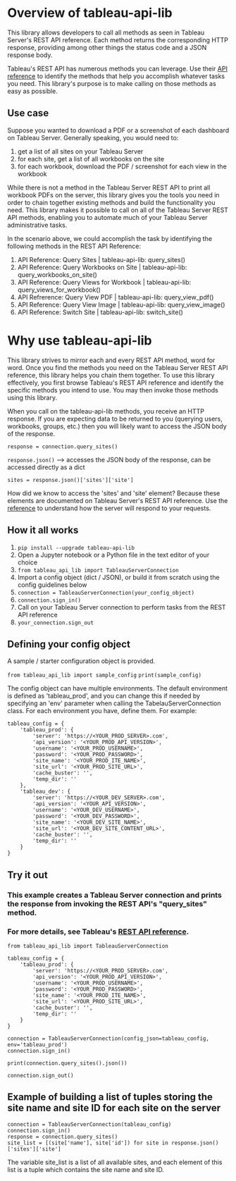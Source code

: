 # Overview of tableau-api-lib

This library allows developers to call all methods as seen in Tableau Server's REST API reference.
Each method returns the corresponding HTTP response, providing among other things the status code and a JSON response body.

Tableau's REST API has numerous methods you can leverage. Use their [API reference](https://help.tableau.com/current/api/rest_api/en-us/REST/rest_api_ref.htm) to identify the methods that help you accomplish whatever tasks you need. This library's purpose is to make calling on those methods as easy as possible.

## Use case

Suppose you wanted to download a PDF or a screenshot of each dashboard on Tableau Server. Generally speaking, you would need to:
1. get a list of all sites on your Tableau Server
2. for each site, get a list of all workbooks on the site
3. for each workbook, download the PDF / screenshot for each view in the workbook

While there is not a method in the Tableau Server REST API to print all workbook PDFs on the server, this library gives you the tools you need in order to chain together existing methods and build the functionality you need. This library makes it possible to call on all of the Tableau Server REST API methods, enabling you to automate much of your Tableau Server administrative tasks.

In the scenario above, we could accomplish the task by identifying the following methods in the REST API Reference:
1. API Reference: Query Sites  |  tableau-api-lib: query_sites()
2. API Reference: Query Workbooks on Site | tableau-api-lib: query_workbooks_on_site()
3. API Reference: Query Views for Workbook | tableau-api-lib: query_views_for_workbook()
4. API Refrerence: Query View PDF | tableau-api-lib: query_view_pdf()
5. API Reference: Query View Image | tableau-api-lib: query_view_image()
6. API Reference: Switch Site | tableau-api-lib: switch_site()

# Why use tableau-api-lib

This library strives to mirror each and every REST API method, word for word. Once you find the methods you need on the Tableau Server REST API reference, this library helps you chain them together. To use this library effectively, you first browse Tableau's REST API reference and identify the specific methods you intend to use. You may then invoke those methods using this library.

When you call on the tableau-api-lib methods, you receive an HTTP response. If you are expecting data to be returned to you (querying users, workbooks, groups, etc.) then you will likely want to access the JSON body of the response. 

``response = connection.query_sites()``

``response.json()``  --> accesses the JSON body of the response, can be accessed directly as a dict

``sites = response.json()['sites']['site']``

How did we know to access the 'sites' and 'site' element? Because these elements are documented on Tableau Server's REST API reference. Use the [reference](https://help.tableau.com/current/api/rest_api/en-us/REST/rest_api_ref.htm) to understand how the server will respond to your requests.

## How it all works

1. ``pip install --upgrade tableau-api-lib``
2. Open a Jupyter notebook or a Python file in the text editor of your choice
3. ``from tableau_api_lib import TableauServerConnection``
4. Import a config object (dict / JSON), or build it from scratch using the config guidelines below
5. ``connection = TableauServerConnection(your_config_object)``
6. ``connection.sign_in()``
7. Call on your Tableau Server connection to perform tasks from the REST API reference
8. ``your_connection.sign_out``

## Defining your config object

A sample / starter configuration object is provided.

``from tableau_api_lib import sample_config``
``print(sample_config)``

The config object can have multiple environments. The default environment is defined as 'tableau_prod', and you can change this if needed by specifying an 'env' parameter when calling the TabelauServerConnection class.
For each environment you have, define them. For example:

    tableau_config = {
        'tableau_prod': {
            'server': 'https://<YOUR_PROD_SERVER>.com',
            'api_version': '<YOUR_PROD_API_VERSION>',
            'username': '<YOUR_PROD_USERNAME>',
            'password': '<YOUR_PROD_PASSWORD>',
            'site_name': '<YOUR_PROD_ITE_NAME>',
            'site_url': '<YOUR_PROD_SITE_URL>',
            'cache_buster': '',
            'temp_dir': ''
        },
        'tableau_dev': {
            'server': 'https://<YOUR_DEV_SERVER>.com',
            'api_version': '<YOUR_API_VERSION>',
            'username': '<YOUR_DEV_USERNAME>',
            'password': '<YOUR_DEV_PASSWORD>',
            'site_name': '<YOUR_DEV_SITE_NAME>',
            'site_url': '<YOUR_DEV_SITE_CONTENT_URL>',
            'cache_buster': '',
            'temp_dir': ''
        }
    }

## Try it out
### This example creates a Tableau Server connection and prints the response from invoking the REST API's "query_sites" method.
### For more details, see Tableau's [REST API reference](https://help.tableau.com/current/api/rest_api/en-us/REST/rest_api_ref.htm#query_sites).

    from tableau_api_lib import TableauServerConnection
        
    tableau_config = {
        'tableau_prod': {
            'server': 'https://<YOUR_PROD_SERVER>.com',
            'api_version': '<YOUR_PROD_API_VERSION>',
            'username': '<YOUR_PROD_USERNAME>',
            'password': '<YOUR_PROD_PASSWORD>',
            'site_name': '<YOUR_PROD_ITE_NAME>',
            'site_url': '<YOUR_PROD_SITE_URL>',
            'cache_buster': '',
            'temp_dir': ''
        }
    }
        
    connection = TableauServerConnection(config_json=tableau_config, env='tableau_prod')
    connection.sign_in()
    
    print(connection.query_sites().json())
    
    connection.sign_out()

## Example of building a list of tuples storing the site name and site ID for each site on the server

    connection = TableauServerConnection(tableau_config)
    connection.sign_in()
    response = connection.query_sites()
    site_list = [(site['name'], site['id']) for site in response.json()['sites']['site']
    
The variable site_list is a list of all available sites, and each element of this list is a tuple which contains the site name and site ID.
